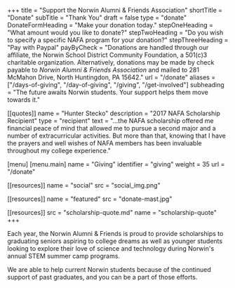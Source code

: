 +++
title               = "Support the Norwin Alumni & Friends Association"
shortTitle          = "Donate"
subTitle            = "Thank You"
draft               = false
type                = "donate"
DonateFormHeading   = "Make your donation today."
stepOneHeading      = "What amount would you like to donate?"
stepTwoHeading      = "Do you wish to specify a specific NAFA program for your donation?"
stepThreeHeading    = "Pay with Paypal"
payByCheck = "Donations are handled through our affiliate, the Norwin School District Community Foundation, a 501(c)3 charitable organization. Alternatively, donations may be made by check payable to *Norwin Alumni & Friends Association* and mailed to 281 McMahon Drive, North Huntingdon, PA 15642."
url = "/donate"
aliases = ["/days-of-giving", "/day-of-giving", "/giving", "/get-involved"]
subheading = "The future awaits Norwin students. Your support helps them move towards it."

[[quotes]]
  name = "Hunter Stecko"
  description = "2017 NAFA Scholarship Recipient"
  type = "recipient"
  text = "...the NAFA scholarship offered me financial peace of mind that allowed me to pursue a second major and a number of extracurricular activities. But more than that, knowing that I have the prayers and well wishes of NAFA members has been invaluable throughout my college experience."

[menu]
  [menu.main]
    name        = "Giving"
    identifier  = "giving"
    weight      = 35
    url         = "/donate"

[[resources]]
  name = "social"
  src  = "social_img.png"

[[resources]]
  name = "featured"
  src  = "donate-mast.jpg"

[[resources]]
  src  = "scholarship-quote.md"
  name = "scholarship-quote"
+++

Each year, the Norwin Alumni & Friends is proud to provide scholarships to graduating seniors aspiring to college dreams as well as younger students looking to explore their love of science and technology during Norwin's annual STEM summer camp programs.

We are able to help current Norwin students because of the continued support of past graduates, and you can be a part of those efforts.
